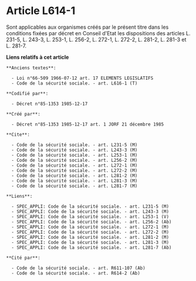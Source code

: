 # Article L614-1

Sont applicables aux organismes créés par le présent titre dans les conditions fixées par décret en Conseil d'Etat les
dispositions des articles L. 231-5, L. 243-3, L. 253-1, L. 256-2, L. 272-1, L. 272-2, L. 281-2, L. 281-3 et L. 281-7.

**Liens relatifs à cet article**

	**Anciens textes**:

	  - Loi n°66-509 1966-07-12 art. 17 ELEMENTS LEGISLATIFS
	  - Code de la sécurité sociale. - art. L616-1 (T)

	**Codifié par**:

	  - Décret n°85-1353 1985-12-17

	**Créé par**:

	  - Décret n°85-1353 1985-12-17 art. 1 JORF 21 décembre 1985

	**Cite**:

	  - Code de la sécurité sociale. - art. L231-5 (M)
	  - Code de la sécurité sociale. - art. L243-3 (M)
	  - Code de la sécurité sociale. - art. L253-1 (M)
	  - Code de la sécurité sociale. - art. L256-2 (M)
	  - Code de la sécurité sociale. - art. L272-1 (M)
	  - Code de la sécurité sociale. - art. L272-2 (M)
	  - Code de la sécurité sociale. - art. L281-2 (M)
	  - Code de la sécurité sociale. - art. L281-3 (M)
	  - Code de la sécurité sociale. - art. L281-7 (M)

	**Liens**:

	  - SPEC_APPLI: Code de la sécurité sociale. - art. L231-5 (M)
	  - SPEC_APPLI: Code de la sécurité sociale. - art. L243-3 (M)
	  - SPEC_APPLI: Code de la sécurité sociale. - art. L253-1 (V)
	  - SPEC_APPLI: Code de la sécurité sociale. - art. L256-2 (Ab)
	  - SPEC_APPLI: Code de la sécurité sociale. - art. L272-1 (M)
	  - SPEC_APPLI: Code de la sécurité sociale. - art. L272-2 (M)
	  - SPEC_APPLI: Code de la sécurité sociale. - art. L281-2 (M)
	  - SPEC_APPLI: Code de la sécurité sociale. - art. L281-3 (M)
	  - SPEC_APPLI: Code de la sécurité sociale. - art. L281-7 (Ab)

	**Cité par**:

	  - Code de la sécurité sociale. - art. R611-107 (Ab)
	  - Code de la sécurité sociale. - art. R614-2 (Ab)
